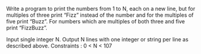Write a program to print the numbers from 1 to N, each on a new line, but for multiples of three print “Fizz” instead of the number and for the multiples of five print “Buzz”. For numbers which are multiples of both three and five print “FizzBuzz”.

Input
single integer N.
Output
N lines with one integer or string per line as described above.
Constraints :
0 < N < 107

